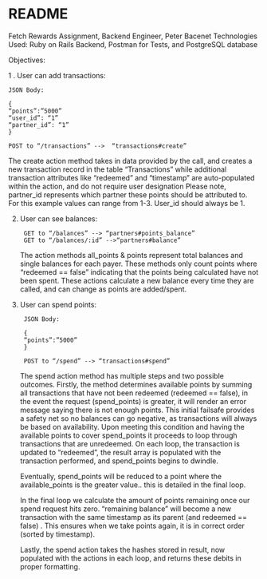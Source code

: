 # README

Fetch Rewards Assignment, Backend Engineer, Peter Bacenet
Technologies Used: Ruby on Rails Backend, Postman for Tests, and PostgreSQL database

Objectives:
 
1 . User can add transactions:

    JSON Body:
    
    {
    “points”:”5000”
    “user_id”: “1”
    “partner_id”: “1”
    }
    
    POST to “/transactions” -->  “transactions#create”

The create action method takes in data provided by the call, and creates a new transaction record in the table “Transactions” while additional transaction attributes like “redeemed” and “timestamp” are auto-populated within the action, and do not require user designation
Please note,  partner_id represents which partner these points should be attributed to. For this example values can range from 1-3. User_id should always be 1.

2. User can see balances:

        GET to “/balances” --> “partners#points_balance”
        GET to “/balances/:id” -->“partners#balance”
    
    The action methods all_points & points represent total balances and single balances for each payer. These methods only count points where “redeemed == false” indicating that the points being calculated have not been spent. These actions calculate a new balance every time they are called, and can change as points are added/spent.

3. User can spend points:

        JSON Body:
        
        {
        “points”:”5000”
        }
        
        POST to “/spend” --> “transactions#spend”
    
    The spend action method has multiple steps and two possible outcomes. Firstly, the method determines available points by summing all transactions that have not been redeemed (redeemed == false), in the event the request (spend_points) is greater, it will render an error message saying there is not enough points. This initial failsafe provides a safety net so no balances can go negative, as transactions will always be based on availability. Upon meeting this condition and having the available points to cover spend_points it proceeds to loop through transactions that are unredeemed. On each loop, the transaction is updated to “redeemed”, the result array is populated with the transaction performed,  and spend_points begins to dwindle.
    
    Eventually, spend_points will be reduced to a point where the available_points is the greater value.. this is detailed in the final loop.
    
    In the final loop we calculate the amount of points remaining once our spend request hits zero. “remaining balance” will become a new transaction with the same timestamp as its parent (and redeemed == false) . This ensures when we take points again, it is in correct order (sorted by timestamp).
    
    Lastly, the spend action takes the hashes stored in result, now populated with the actions in each loop, and returns these debits in proper formatting.
    
